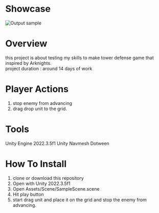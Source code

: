 # Showcase
![Output sample](Showcase/TowerDefense.gif)

# Overview
this project is about testing my skills to make tower defense game that inspired by Arknights.<br>
project duration : around 14 days of work

# Player Actions
1. stop enemy from advancing
2. drag drop unit to the grid.
   
# Tools
Unity Engine 2022.3.5f1
Unity Navmesh
Dotween

# How To Install
1. clone or download this repository
2. Open with Unity 2022.3.5f1
3. Open Assets/Scene/SampleScene.scene
4. Hit play button
5. start drag unit and place it on the grid and stop the enemy from advancing.
